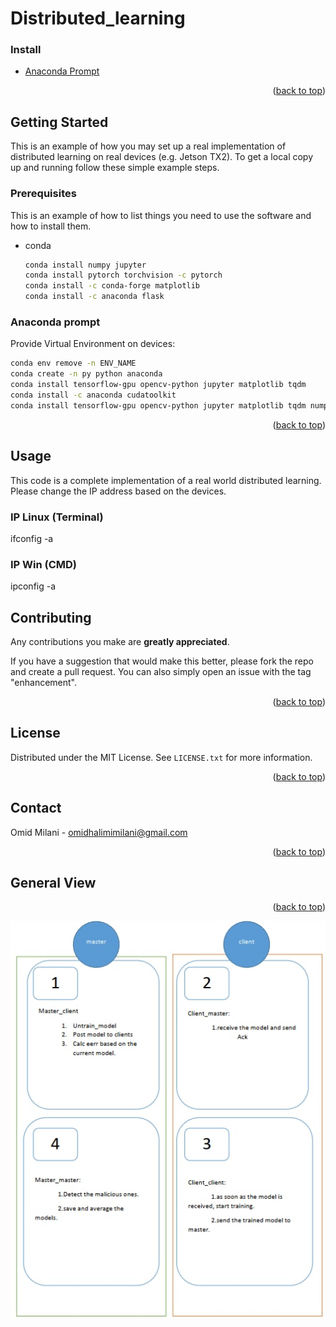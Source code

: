 # Distributed_learning
<div id="top"></div>
<!--
*** Thanks for checking out my code. If you have a suggestion
*** that would make this better, please fork the repo and create a pull request
*** or simply open an issue with the tag "enhancement".
*** Don't forget to give the project a star!
*** Thanks again! 
-->


### Install

* [Anaconda Prompt](https://anaconda.org/conda-forge/prompt)


<p align="right">(<a href="#top">back to top</a>)</p>



<!-- GETTING STARTED -->
## Getting Started

This is an example of how you may set up a real implementation of distributed learning on real devices (e.g. Jetson TX2).
To get a local copy up and running follow these simple example steps.

### Prerequisites

This is an example of how to list things you need to use the software and how to install them.
* conda
  ```sh
  conda install numpy jupyter
  conda install pytorch torchvision -c pytorch
  conda install -c conda-forge matplotlib
  conda install -c anaconda flask
  ```

### Anaconda prompt

Provide Virtual Environment on devices:
   ```sh
   conda env remove -n ENV_NAME
   conda create -n py python anaconda
   conda install tensorflow-gpu opencv-python jupyter matplotlib tqdm
   conda install -c anaconda cudatoolkit
   conda install tensorflow-gpu opencv-python jupyter matplotlib tqdm numpy 
   ```
   



<p align="right">(<a href="#top">back to top</a>)</p>



<!-- USAGE EXAMPLES -->
## Usage

This code is a complete implementation of a real world distributed learning. Please change the IP address based on the devices. 

### IP Linux (Terminal)
ifconfig -a
### IP Win (CMD)
ipconfig -a






<!-- CONTRIBUTING -->
## Contributing
Any contributions you make are **greatly appreciated**.

If you have a suggestion that would make this better, please fork the repo and create a pull request. You can also simply open an issue with the tag "enhancement".

<p align="right">(<a href="#top">back to top</a>)</p>



<!-- LICENSE -->
## License

Distributed under the MIT License. See `LICENSE.txt` for more information.

<p align="right">(<a href="#top">back to top</a>)</p>



<!-- CONTACT -->
## Contact

Omid Milani - omidhalimimilani@gmail.com

<p align="right">(<a href="#top">back to top</a>)</p>



<!-- ACKNOWLEDGMENTS -->
## General View

<p align="right">(<a href="#top">back to top</a>)</p>




![](Readme.jpg)
